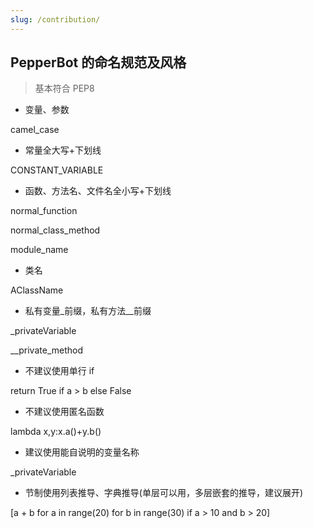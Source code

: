```yaml
---
slug: /contribution/
---
```


## PepperBot 的命名规范及风格

> 基本符合 PEP8

-   变量、参数

camel_case

-   常量全大写+下划线

CONSTANT_VARIABLE

-   函数、方法名、文件名全小写+下划线

normal_function

normal_class_method

module_name

-   类名

AClassName

-   私有变量\_前缀，私有方法\_\_前缀

\_privateVariable

\_\_private_method

-   不建议使用单行 if

return True if a > b else False

-   不建议使用匿名函数

lambda x,y:x.a()+y.b()

-   建议使用能自说明的变量名称

\_privateVariable

-   节制使用列表推导、字典推导(单层可以用，多层嵌套的推导，建议展开)

[a + b for a in range(20) for b in range(30) if a > 10 and b > 20]
